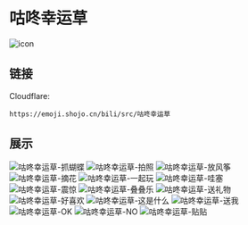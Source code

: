 # 咕咚幸运草
![icon](https://emoji.shojo.cn/bili/src/咕咚幸运草/icon.png)
## 链接
Cloudflare:
```
https://emoji.shojo.cn/bili/src/咕咚幸运草
```
## 展示
![咕咚幸运草-抓蝴蝶](https://emoji.shojo.cn/bili/src/咕咚幸运草/咕咚幸运草-抓蝴蝶.png)
![咕咚幸运草-拍照](https://emoji.shojo.cn/bili/src/咕咚幸运草/咕咚幸运草-拍照.png)
![咕咚幸运草-放风筝](https://emoji.shojo.cn/bili/src/咕咚幸运草/咕咚幸运草-放风筝.png)
![咕咚幸运草-摘花](https://emoji.shojo.cn/bili/src/咕咚幸运草/咕咚幸运草-摘花.png)
![咕咚幸运草-一起玩](https://emoji.shojo.cn/bili/src/咕咚幸运草/咕咚幸运草-一起玩.png)
![咕咚幸运草-哇塞](https://emoji.shojo.cn/bili/src/咕咚幸运草/咕咚幸运草-哇塞.png)
![咕咚幸运草-震惊](https://emoji.shojo.cn/bili/src/咕咚幸运草/咕咚幸运草-震惊.png)
![咕咚幸运草-叠叠乐](https://emoji.shojo.cn/bili/src/咕咚幸运草/咕咚幸运草-叠叠乐.png)
![咕咚幸运草-送礼物](https://emoji.shojo.cn/bili/src/咕咚幸运草/咕咚幸运草-送礼物.png)
![咕咚幸运草-好喜欢](https://emoji.shojo.cn/bili/src/咕咚幸运草/咕咚幸运草-好喜欢.png)
![咕咚幸运草-这是什么](https://emoji.shojo.cn/bili/src/咕咚幸运草/咕咚幸运草-这是什么.png)
![咕咚幸运草-送我](https://emoji.shojo.cn/bili/src/咕咚幸运草/咕咚幸运草-送我.png)
![咕咚幸运草-OK](https://emoji.shojo.cn/bili/src/咕咚幸运草/咕咚幸运草-OK.png)
![咕咚幸运草-NO](https://emoji.shojo.cn/bili/src/咕咚幸运草/咕咚幸运草-NO.png)
![咕咚幸运草-贴贴](https://emoji.shojo.cn/bili/src/咕咚幸运草/咕咚幸运草-贴贴.png)
